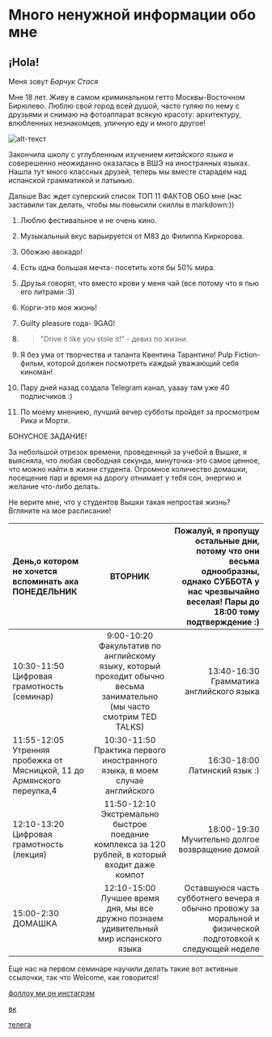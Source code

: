# Много ненужной информации обо мне 
## ¡Hola!
Меня зовут *Барчук Стася*


Мне 18 лет. Живу в самом криминальном гетто Москвы-Восточном Бирюлево. Люблю свой город всей душой, часто гуляю по нему с друзьями и снимаю на фотоаппарат всякую красоту: архитектуру, влюбленных незнакомцев, уличную еду и много другое!

![alt-текст](https://pp.userapi.com/c837631/v837631687/17ce2/c5j3uawZ-CU.jpg)

Закончила школу с углубленным изучением *китайского языка* и соверешенно неожиданно оказалась в ВШЭ на иностранных языках. Нашла тут много классных друзей, теперь мы вместе старадем над испанской грамматикой и латынью.

Дальше Вас ждет суперский список ТОП 11 ФАКТОВ ОБО мне (нас заставили так делать, чтобы мы повысили скиллы в markdown:))

1. Люблю фестивальное и не очень кино. 

2. Музыкальный вкус варьируется от M83 до Филиппа Киркорова.

3. Обожаю авокадо!

4. Есть одна большая мечта- посетить хотя бы 50% мира.

5. Друзья говорят, что вместо крови у меня чай (все потому что я пью его литрами :3)

6. Корги-это моя жизнь!

7. Guilty pleasure года- 9GAG!

8. > "Drive it like you stole it!" - девиз по жизни.

9. Я без ума от творчества и таланта Квентина Тарантино! Pulp Fiction-фильм, которой должен посмотреть каждый уважающий себя киноман! 

10. Пару дней назад создала Telegram канал, yaaay там уже 40 подписчиков :)

11. По моему мнениею, лучший вечер субботы пройдет за просмотром Рика и Морти.

БОНУСНОЕ ЗАДАНИЕ!

За небольшой отрезок времени, проведенный за учебой в Вышке, я выясняла, что любая свободная секунда, минуточка-это самое ценное, что можно найти в жизни студента. Огромное количество домашки, посещение пар и время на дорогу отнимает у тебя сон, энергию и желание что-либо делать.

Не верите мне, что у студентов Вышки такая непростая жизнь? Вгляните на мое расписание!

| День,о котором не хочется вспоминать ака ПОНЕДЕЛЬНИК  | ВТОРНИК  | Пожалуй, я пропущу остальные дни, потому что они весьма однообразны, однако СУББОТА у нас чрезвычайно веселая! Пары до 18:00 тому подтверждение :)|
|:------------- |:---------------:| -------------:|
| 10:30-11:50 Цифровая грамотность (семинар)     | 9:00-10:20 Факультатив по английскому языку, который проходит обычно весьма занимательно (мы часто смотрим TED TALKS)| 13:40-16:30 Грамматика английского языка |
| 11:55-12:05 Утренняя пробежка от Мясницкой, 11 до Армянского переулка,4      | 10:30-11:50 Практика первого иностранного языка, в моем случае английского       | 16:30-18:00 Латинский язык :)  |
| 12:10-13:20 Цифровая грамотность (лекция)|11:50-12:10 Экстремально быстрое поедание комплекса за 120 рублей, в который входит даже компот |18:00-19:30 Мучительно долгое возвращение домой|
| 15:00-2:30 ДОМАШКА      | 12:10-15:00 Лучшее время дня, мы все дружно познаем удивительный мир испанского языка |Оставшуюся часть субботнего вечера я обычно провожу за моральной и физической подготовкой к следующей неделе|

Еще нас на первом семинаре научили делать такие вот активные ссылочки, так что Welcome, как говорится!

[фоллоу ми он инстагрэм](https://www.instagram.com/marmelasya/)

[вк](https://vk.com/cutedonut)

[телега](https://t.me/gauncho)








